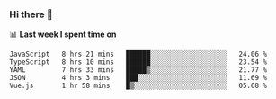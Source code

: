 ### Hi there 👋

<!--
**DBvc/DBvc** is a ✨ _special_ ✨ repository because its `README.md` (this file) appears on your GitHub profile.

Here are some ideas to get you started:

- 🔭 I’m currently working on ...
- 🌱 I’m currently learning ...
- 👯 I’m looking to collaborate on ...
- 🤔 I’m looking for help with ...
- 💬 Ask me about ...
- 📫 How to reach me: ...
- 😄 Pronouns: ...
- ⚡ Fun fact: ...
-->

📊 **Last week I spent time on**
<!--START_SECTION:waka-->
```text
JavaScript   8 hrs 21 mins   ██████░░░░░░░░░░░░░░░░░░░   24.06 % 
TypeScript   8 hrs 10 mins   ██████░░░░░░░░░░░░░░░░░░░   23.54 % 
YAML         7 hrs 33 mins   █████▒░░░░░░░░░░░░░░░░░░░   21.77 % 
JSON         4 hrs 3 mins    ███░░░░░░░░░░░░░░░░░░░░░░   11.69 % 
Vue.js       1 hr 58 mins    █▒░░░░░░░░░░░░░░░░░░░░░░░   05.68 % 
```
<!--END_SECTION:waka-->
